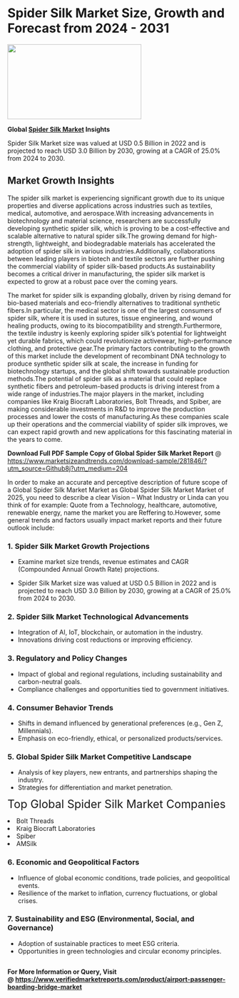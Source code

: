 <H1>Spider Silk Market Size, Growth and Forecast from 2024 - 2031</H1><img class="aligncenter size-medium wp-image-584254" src="https://thirdeyenews.in/wp-content/uploads/2024/09/Global-Market-Research-300x168.jpeg" alt="" width="300" height="168" /><p><strong>Global&nbsp;<a href="https://www.marketsizeandtrends.com/download-sample/281846/?utm_source=Github8j?utm_medium=204">Spider Silk Market</a> Insights</strong></p><p>Spider Silk Market size was valued at USD 0.5 Billion in 2022 and is projected to reach USD 3.0 Billion by 2030, growing at a CAGR of 25.0% from 2024 to 2030.</p><p><h2>Market Growth Insights</h2> <p>The spider silk market is experiencing significant growth due to its unique properties and diverse applications across industries such as textiles, medical, automotive, and aerospace.With increasing advancements in biotechnology and material science, researchers are successfully developing synthetic spider silk, which is proving to be a cost-effective and scalable alternative to natural spider silk.The growing demand for high-strength, lightweight, and biodegradable materials has accelerated the adoption of spider silk in various industries.Additionally, collaborations between leading players in biotech and textile sectors are further pushing the commercial viability of spider silk-based products.As sustainability becomes a critical driver in manufacturing, the spider silk market is expected to grow at a robust pace over the coming years.</p> <p>The market for spider silk is expanding globally, driven by rising demand for bio-based materials and eco-friendly alternatives to traditional synthetic fibers.In particular, the medical sector is one of the largest consumers of spider silk, where it is used in sutures, tissue engineering, and wound healing products, owing to its biocompatibility and strength.Furthermore, the textile industry is keenly exploring spider silk’s potential for lightweight yet durable fabrics, which could revolutionize activewear, high-performance clothing, and protective gear.The primary factors contributing to the growth of this market include the development of recombinant DNA technology to produce synthetic spider silk at scale, the increase in funding for biotechnology startups, and the global shift towards sustainable production methods.The potential of spider silk as a material that could replace synthetic fibers and petroleum-based products is driving interest from a wide range of industries.The major players in the market, including companies like Kraig Biocraft Laboratories, Bolt Threads, and Spiber, are making considerable investments in R&D to improve the production processes and lower the costs of manufacturing.As these companies scale up their operations and the commercial viability of spider silk improves, we can expect rapid growth and new applications for this fascinating material in the years to come.</p><p><span class=""><strong>Download Full PDF Sample Copy of Global Spider Silk Market Report</strong> @ <a href="https://www.marketsizeandtrends.com/download-sample/281846/?utm_source=Github8j?utm_medium=204" target="_blank">https://www.marketsizeandtrends.com/download-sample/281846/?utm_source=Github8j?utm_medium=204</a></span></p><p>In order to make an accurate and perceptive description of future scope of a Global&nbsp;Spider Silk Market Market as Global&nbsp;Spider Silk Market Market of 2025, you need to describe a clear Vision &ndash; What Industry or Linda can you think of for example: Quote from a Technology, healthcare, automotive, renewable energy, name the market you are Reffering to.However, some general trends and factors usually impact market reports and their future outlook include:</p><h3>1.&nbsp;<strong>Spider Silk Market Growth Projections</strong></h3><ul><li>Examine market size trends, revenue estimates and CAGR (Compounded Annual Growth Rate) projections.</li><li><p>Spider Silk Market size was valued at USD 0.5 Billion in 2022 and is projected to reach USD 3.0 Billion by 2030, growing at a CAGR of 25.0% from 2024 to 2030.</p></li></ul><h3>2.&nbsp;<strong>Spider Silk Market Technological Advancements</strong></h3><ul><li>Integration of AI, IoT, blockchain, or automation in the industry.</li><li>Innovations driving cost reductions or improving efficiency.</li></ul><h3>3.&nbsp;<strong>Regulatory and Policy Changes</strong></h3><ul><li>Impact of global and regional regulations, including sustainability and carbon-neutral goals.</li><li>Compliance challenges and opportunities tied to government initiatives.</li></ul><h3>4.&nbsp;<strong>Consumer Behavior Trends</strong></h3><ul><li>Shifts in demand influenced by generational preferences (e.g., Gen Z, Millennials).</li><li>Emphasis on eco-friendly, ethical, or personalized products/services.</li></ul><h3>5.&nbsp;<strong>Global Spider Silk Market Competitive Landscape</strong></h3><ul><li>Analysis of key players, new entrants, and partnerships shaping the industry.</li><li>Strategies for differentiation and market penetration.</li></ul><p data-pm-slice="1 1 []"><span style="color: inherit; font-family: inherit; font-size: 25px;">Top Global Spider Silk Market Companies</span></p><div class="" data-test-id=""><p><li>Bolt Threads</li><li> Kraig Biocraft Laboratories</li><li> Spiber</li><li> AMSilk</li></p></div><h3>6.&nbsp;<strong>Economic and Geopolitical Factors</strong></h3><ul><li>Influence of global economic conditions, trade policies, and geopolitical events.</li><li>Resilience of the market to inflation, currency fluctuations, or global crises.</li></ul><h3>7.&nbsp;<strong>Sustainability and ESG (Environmental, Social, and Governance)</strong></h3><ul><li>Adoption of sustainable practices to meet ESG criteria.</li><li>Opportunities in green technologies and circular economy principles.</li></ul><h2><strong style="font-size: 14px;">For More Information or Query, Visit @&nbsp;</strong><a style="background-color: #ffffff; font-size: 14px;" href="https://www.marketsizeandtrends.com/report/spider-silk-market/" target="_blank">https://www.verifiedmarketreports.com/product/airport-passenger-boarding-bridge-market</a></h2>